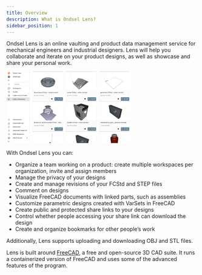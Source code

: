 ```yaml
---
title: Overview 
description: What is Ondsel Lens?
sidebar_position: 1
---
```


Ondsel Lens is an online vaulting and product data management service for mechanical engineers and industrial designers. Lens will help you collaborate and iterate on your product designs, as well as showcase and share your personal work.

<img src="/img/ondsel-lens-public-1.png" alt="Ondsel Lens" width="66%" />

With Ondsel Lens you can:

* Organize a team working on a product: create multiple workspaces per organization, invite and assign members
* Manage the privacy of your designs
* Create and manage revisions of your FCStd and STEP files
* Comment on designs
* Visualize FreeCAD documents with linked parts, such as assemblies
* Customize parametric designs created with VarSets in FreeCAD
* Create public and protected share links to your designs
* Control whether people accessing your share link can download the design
* Create and organize bookmarks for other people’s work

Additionally, Lens supports uploading and downloading OBJ and STL files.

Lens is	built around [FreeCAD](https://www.freecad.org/), a free and open-source 3D CAD suite. It runs a containerized version of FreeCAD and uses some of the advanced features of the program.